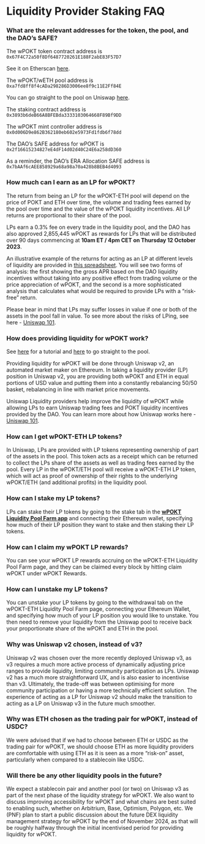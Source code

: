 # Liquidity Provider Staking FAQ

### What are the relevant addresses for the token, the pool, and the DAO’s SAFE? <a href="#what-are-the-relevant-addresses-for-the-token-the-pool-and-the-daos-safe" id="what-are-the-relevant-addresses-for-the-token-the-pool-and-the-daos-safe"></a>

The wPOKT token contract address is `0x67F4C72a50f8Df6487720261E188F2abE83F57D7`

See it on Etherscan [here](https://etherscan.io/token/0x67f4c72a50f8df6487720261e188f2abe83f57d7).

The wPOKT/wETH pool address is `0xa7fd8ff8f4cADa298286D3006ee8f9c11E2Ff84E`

You can go straight to the pool on Uniswap [here](https://v2.info.uniswap.org/pair/0xa7fd8ff8f4cada298286d3006ee8f9c11e2ff84e).

The staking contract address is `0x3893b6deB66A8BFEBda3333103064668F89Bf9DD`

The wPOKT mint controller address is `0x0d006D9e862B362180eb602e5973Fd1fdb6f78dd`

The DAO’s SAFE address for wPOKT is `0x2f16615234827eE4dF14d02d40C24E6a258dD360`

As a reminder, the DAO’s ERA Allocation SAFE address is `0x7bAAf6cAEE858929a68a98a70a428b8BEB4d4093`

### How much can I earn as an LP for wPOKT? <a href="#how-much-can-i-earn-as-an-lp-for-wpokt" id="how-much-can-i-earn-as-an-lp-for-wpokt"></a>

The return from being an LP for the wPOKT-ETH pool will depend on the price of POKT and ETH over time, the volume and trading fees earned by the pool over time and the value of the wPOKT liquidity incentives. All LP returns are proportional to their share of the pool.

LPs earn a 0.3% fee on every trade in the liquidity pool, and the DAO has also approved 2,855,445 wPOKT as rewards for LPs that will be distributed over 90 days commencing at **10am ET / 4pm CET on Thursday 12 October 2023**.

An illustrative example of the returns for acting as an LP at different levels of liquidity are provided in [this spreadsheet](https://docs.google.com/spreadsheets/d/1rYnm7YBuj\_b3Q9Ze8dAK-A6u6R149aadZEaYiyw9g5o/edit#gid=2001861994). You will see two forms of analysis: the first showing the gross APR based on the DAO liquidity incentives without taking into any positive effect from trading volume or the price appreciation of wPOKT, and the second is a more sophisticated analysis that calculates what would be required to provide LPs with a “risk-free” return.

Please bear in mind that LPs may suffer losses in value if one or both of the assets in the pool fall in value. To see more about the risks of LPing, see here - [Uniswap 101](https://blog.uniswap.org/what-is-uniswap).

### How does providing liquidity for wPOKT work? <a href="#how-does-providing-liquidity-for-wpokt-work" id="how-does-providing-liquidity-for-wpokt-work"></a>

See [here](lp-staking-walkthrough.md) for a tutorial and [here](https://v2.info.uniswap.org/pair/0xa7fd8ff8f4cada298286d3006ee8f9c11e2ff84e) to go straight to the pool.

Providing liquidity for wPOKT will be done through Uniswap v2, an automated market maker on Ethereum. In taking a liquidity provider (LP) position in Uniswap v2, you are providing both wPOKT and ETH in equal portions of USD value and putting them into a constantly rebalancing 50/50 basket, rebalancing in line with market price movements.

Uniswap Liquidity providers help improve the liquidity of wPOKT while allowing LPs to earn Uniswap trading fees and POKT liquidity incentives provided by the DAO. You can learn more about how Uniswap works here - [Uniswap 101](https://blog.uniswap.org/what-is-uniswap).

### How can I get wPOKT-ETH LP tokens? <a href="#how-can-i-get-wpokt-eth-lp-tokens" id="how-can-i-get-wpokt-eth-lp-tokens"></a>

In Uniswap, LPs are provided with LP tokens representing ownership of part of the assets in the pool. This token acts as a receipt which can be returned to collect the LPs share of the assets as well as trading fees earned by the pool. Every LP in the wPOKT/ETH pool will receive a wPOKT-ETH LP token, which will act as proof of ownership of their rights to the underlying wPOKT/ETH (and additional profits) in the liquidity pool.

### How can I stake my LP tokens? <a href="#how-can-i-stake-my-lp-tokens" id="how-can-i-stake-my-lp-tokens"></a>

LPs can stake their LP tokens by going to the stake tab in the [**wPOKT Liquidity Pool Farm app**](https://stake.wpokt.network/) and connecting their Ethereum wallet, specifying how much of their LP position they want to stake and then staking their LP tokens.

### How can I claim my wPOKT LP rewards? <a href="#how-can-i-claim-my-wpokt-lp-rewards" id="how-can-i-claim-my-wpokt-lp-rewards"></a>

You can see your wPOKT LP rewards accruing on the wPOKT-ETH Liquidity Pool Farm page, and they can be claimed every block by hitting claim wPOKT under wPOKT Rewards.

### How can I unstake my LP tokens? <a href="#how-can-i-unstake-my-lp-tokens" id="how-can-i-unstake-my-lp-tokens"></a>

You can unstake your LP tokens by going to the withdrawal tab on the wPOKT-ETH Liquidity Pool Farm page, connecting your Ethereum Wallet, and specifying how much of your LP position you would like to unstake. You then need to remove your liquidity from the Uniswap pool to receive back your proportionate share of the wPOKT and ETH in the pool.

### Why was Uniswap v2 chosen, instead of v3? <a href="#why-was-uniswap-v2-chosen-instead-of-v3" id="why-was-uniswap-v2-chosen-instead-of-v3"></a>

Uniswap v2 was chosen over the more recently deployed Uniswap v3, as v3 requires a much more active process of dynamically adjusting price ranges to provide liquidity, limiting community participation as LPs. Uniswap v2 has a much more straightforward UX, and is also easier to incentivise than v3. Ultimately, the trade-off was between optimising for more community participation or having a more technically efficient solution. The experience of acting as a LP for Uniswap v2 should make the transition to acting as a LP on Uniswap v3 in the future much smoother.

### Why was ETH chosen as the trading pair for wPOKT, instead of USDC? <a href="#why-was-eth-chosen-as-the-trading-pair-for-wpokt-instead-of-usdc" id="why-was-eth-chosen-as-the-trading-pair-for-wpokt-instead-of-usdc"></a>

We were advised that if we had to choose between ETH or USDC as the trading pair for wPOKT, we should choose ETH as more liquidity providers are comfortable with using ETH as it is seen as a more “risk-on” asset, particularly when compared to a stablecoin like USDC.

### Will there be any other liquidity pools in the future? <a href="#will-there-be-any-other-liquidity-pools-in-the-future" id="will-there-be-any-other-liquidity-pools-in-the-future"></a>

We expect a stablecoin pair and another pool (or two) on Uniswap v3 as part of the next phase of the liquidity strategy for wPOKT. We also want to discuss improving accessibility for wPOKT and what chains are best suited to enabling such, whether on Arbitrium, Base, Optimism, Polygon, etc. We (PNF) plan to start a public discussion about the future DEX liquidity management strategy for wPOKT by the end of November 2024, as that will be roughly halfway through the initial incentivised period for providing liquidity for wPOKT.
